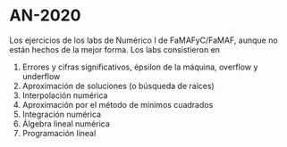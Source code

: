 # AN-2020

Los ejercicios de los labs de Numérico I de FaMAFyC/FaMAF, aunque no están hechos de la mejor forma. Los labs consistieron en

1. Errores y cifras significativos, épsilon de la máquina, overflow y underflow  
2. Aproximación de soluciones (o búsqueda de raíces)
3. Interpolación numérica
4. Aproximación por el método de mínimos cuadrados  
5. Integración numérica  
6. Álgebra lineal numérica  
7. Programación lineal  
